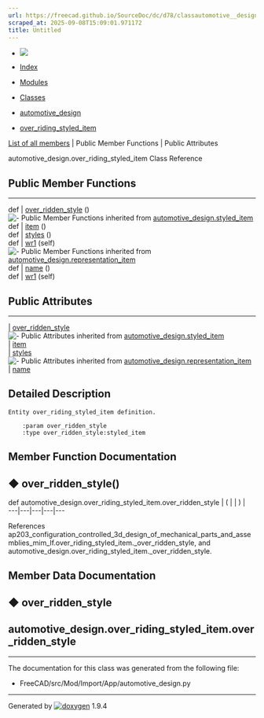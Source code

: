 ```yaml
---
url: https://freecad.github.io/SourceDoc/dc/d78/classautomotive__design_1_1over__riding__styled__item.html
scraped_at: 2025-09-08T15:09:01.971172
title: Untitled
---
```


  * [ ![](https://www.freecad.org/svg/logo-freecad.svg) ](https://freecadweb.org "FreeCAD")
  * [Index](../../index.html "Index")
  * [Modules](../../modules.html "Modules list")
  * [Classes](../../annotated.html "Annotated list")

  * [automotive_design](../../d4/ddf/namespaceautomotive__design.html)
  * [over_riding_styled_item](../../dc/d78/classautomotive__design_1_1over__riding__styled__item.html)

[List of all members](../../da/dd9/classautomotive__design_1_1over__riding__styled__item-members.html) | Public Member Functions | Public Attributes

automotive_design.over_riding_styled_item Class Reference

##  Public Member Functions  
  
---  
def | [over_ridden_style](../../dc/d78/classautomotive__design_1_1over__riding__styled__item.html#a3ae496f68e45a1fe29a4f91db8fcd756) ()  
![-](../../closed.png) Public Member Functions inherited from
[automotive_design.styled_item](../../dd/d39/classautomotive__design_1_1styled__item.html)  
def | [item](../../dd/d39/classautomotive__design_1_1styled__item.html#a1ca47f0662afee60e3d092187972d692) ()  
def | [styles](../../dd/d39/classautomotive__design_1_1styled__item.html#adddc1c1e338ae95a29f5e9525d5d24f7) ()  
def | [wr1](../../dd/d39/classautomotive__design_1_1styled__item.html#a150262e278f8248839d7cddb3ade3d26) (self)  
![-](../../closed.png) Public Member Functions inherited from
[automotive_design.representation_item](../../d3/d20/classautomotive__design_1_1representation__item.html)  
def | [name](../../d3/d20/classautomotive__design_1_1representation__item.html#a33b5812d92aa0d107b4fd4274c17b9d9) ()  
def | [wr1](../../d3/d20/classautomotive__design_1_1representation__item.html#af350c19fc5e5763d4991494a99d979ed) (self)  
  
##  Public Attributes  
  
---  
|
[over_ridden_style](../../dc/d78/classautomotive__design_1_1over__riding__styled__item.html#a142292dfab9b577c4ac77733f8d05a97)  
![-](../../closed.png) Public Attributes inherited from
[automotive_design.styled_item](../../dd/d39/classautomotive__design_1_1styled__item.html)  
|
[item](../../dd/d39/classautomotive__design_1_1styled__item.html#aad87aa33fdbad670cc9dfcfdbe866d79)  
|
[styles](../../dd/d39/classautomotive__design_1_1styled__item.html#a715f59d8d13c21ae1a5c704b0dbdbebb)  
![-](../../closed.png) Public Attributes inherited from
[automotive_design.representation_item](../../d3/d20/classautomotive__design_1_1representation__item.html)  
|
[name](../../d3/d20/classautomotive__design_1_1representation__item.html#a3d48fe912053adaf5f187b606fa81c87)  
  
## Detailed Description

    
    
    Entity over_riding_styled_item definition.
    
        :param over_ridden_style
        :type over_ridden_style:styled_item

## Member Function Documentation

## ◆ over_ridden_style()

def automotive_design.over_riding_styled_item.over_ridden_style  | ( | | ) |   
---|---|---|---|---  
  
References
ap203_configuration_controlled_3d_design_of_mechanical_parts_and_assemblies_mim_lf.over_riding_styled_item._over_ridden_style,
and automotive_design.over_riding_styled_item._over_ridden_style.

## Member Data Documentation

## ◆ over_ridden_style

automotive_design.over_riding_styled_item.over_ridden_style  
---  
  
* * *

The documentation for this class was generated from the following file:

  * FreeCAD/src/Mod/Import/App/automotive_design.py

* * *

Generated by
[![doxygen](../../doxygen.svg)](https://www.doxygen.org/index.html) 1.9.4

